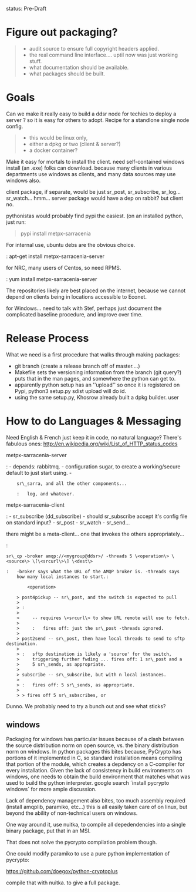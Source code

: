 status: Pre-Draft

Figure out packaging?
=====================

> -   audit source to ensure full copyright headers applied.
> -   the real command line interface.... uptil now was just working
>     stuff.
> -   what documentation should be available.
> -   what packages should be built.

Goals
=====

Can we make it really easy to build a ddsr node for techies to deploy a
server ? so it is easy for others to adopt. Recipe for a standlone
single node config.

> -   this would be linux only,
> -   either a dpkg or two (client & server?)
> -   a docker container?

Make it easy for mortals to install the client. need self-contained
windows install (an .exe) folks can download. because many clients in
various departments use windows as clients, and many data sources may
use windows also.

client package, if separate, would be just sr\_post, sr\_subscribe,
sr\_log... sr\_watch... hmm... server package would have a dep on
rabbit? but client no.

pythonistas would probably find pypi the easiest. (on an installed
python, just run:

> pypi install metpx-sarracenia

For internal use, ubuntu debs are the obvious choice.

:   apt-get install metpx-sarracenia-server

for NRC, many users of Centos, so need RPMS.

:   yum install metpx-sarracenia-server

The repositories likely are best placed on the internet, because we
cannot depend on clients being in locations accessible to Econet.

for Windows... need to talk with Stef, perhaps just document the
complicated baseline procedure, and improve over time.

Release Process
===============

What we need is a first procedure that walks through making packages:

-   git branch (create a release branch off of master....)
-   Makefile sets the versioning information from the branch (git
    query?) puts that in the man pages, and somewhere the python can get
    to.
-   apparently python setup has an ''upload'' so once it is registered
    on Pypi, python3 setup.py sdist upload will do id.
-   using the same setup.py, Khosrow already built a dpkg builder. user

How to do Languages & Messaging
===============================

Need English & French just keep it in code, no natural language? There's
fabulous ones: <http://en.wikipedia.org/wiki/List_of_HTTP_status_codes>

metpx-sarracenia-server

:   -   depends: rabbitmq.
    -   configuration sugar, to create a working/secure default to just
        start using.
    -   

        sr\_sarra, and all the other components...

        :   log, and whatever.

metpx-sarracenia-client

:   -   sr\_subscribe (dd\_subscribe) - should sr\_subscribe accept it's
        config file on standard input?
    -   sr\_post
    -   sr\_watch
    -   sr\_send...

there might be a meta-client... one that invokes the others appropriately...

:   

    sr\_cp -broker amqp://<mygroup@ddsr>/ -threads 5 \<operation\> \<source\> \[\<srcurl\>\] \<dest\>

    :   -broker says what the URL of the AMQP broker is. -threads says
        how many local instances to start.:

            <operation>

        > post4pickup -- sr\_post, and the switch is expected to pull
        >
        > :   
        >
        >     -- requires \<srcurl\> to show URL remote will use to fetch.
        >
        >     :   fires off: just the sr\_post -threads ignored.
        >
        > post2send -- sr\_post, then have local threads to send to sftp destination.
        >
        > :   sftp destination is likely a 'source' for the switch,
        >     triggering further fwding ... fires off: 1 sr\_post and a
        >     5 sr\_sends, as appropriate.
        >
        > subscribe -- sr\_subscribe, but with n local instances.
        >
        > :   fires off: 5 sr\_sends, as appropriate.
        >
        > > fires off 5 sr\_subscribes, or

Dunno. We probably need to try a bunch out and see what sticks?

windows
-------

Packaging for windows has particular issues because of a clash between
the source distribution norm on open source, vs. the binary distribution
norm on windows. In python packages this bites because, PyCrypto has
portions of it implemented in C, so standard installation means
compiling that portion of the module, which creates a depdency on a
C-compiler for every installation. Given the lack of consistency in
build environments on windows, one needs to obtain the build environment
that matches what was used to build the python interpreter. google
search ´install pycrypto windows´ for more ample discussion.

Lack of dependency management also bites, too much assembly required
(install amqplib, paramiko, etc...) this is all easily taken care of on
linux, but beyond the ability of non-technical users on windows.

One way around it, use nuitka, to compile all depedendencies into a
single binary package, put that in an MSI.

That does not solve the pycrypto compilation problem though.

One could modify paramiko to use a pure python implementation of
pycrypto:

<https://github.com/doegox/python-cryptoplus>

compile that with nuitka. to give a full package.
